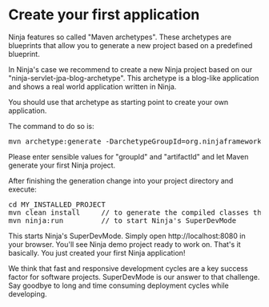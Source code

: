 Create your first application
=============================

Ninja features so called "Maven archetypes". These archetypes are blueprints
that allow you to generate a new project based on a predefined blueprint.

In Ninja's case we recommend to create a new Ninja project based on our
"ninja-servlet-jpa-blog-archetype". This archetype is a blog-like application
and shows a real world application written in Ninja.

You should use that archetype as starting point to create your own application.

The command to do so is:

<pre class="prettyprint">
mvn archetype:generate -DarchetypeGroupId=org.ninjaframework -DarchetypeArtifactId=ninja-servlet-jpa-blog-archetype
</pre>

Please enter sensible values for "groupId" and "artifactId" and let Maven 
generate your first Ninja project.


After finishing the generation change into your project directory and execute:

<pre class="prettyprint">
cd MY_INSTALLED_PROJECT
mvn clean install     // to generate the compiled classes the first time
mvn ninja:run         // to start Ninja's SuperDevMode
</pre>

This starts Ninja's SuperDevMode. Simply open http://localhost:8080 in your browser.
You'll see Ninja demo project ready to work on. That's it basically. You just created
your first Ninja application!

<div class="alert alert-info">
We think that fast and responsive development cycles are a key success factor
for software projects. SuperDevMode is our answer to that challenge. Say goodbye
to long and time consuming deployment cycles while developing.
</div>
